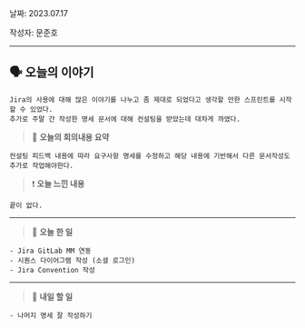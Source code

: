 날짜: 2023.07.17

작성자: 문준호

---


## 🗣 **오늘의 이야기**

~~~
Jira의 사용에 대해 많은 이야기를 나누고 좀 제대로 되었다고 생각할 만한 스프린트를 시작할 수 있었다.
추가로 주말 간 작성한 명세 문서에 대해 컨설팅을 받았는데 대차게 까였다.
~~~

> 🎢 **오늘의 회의내용 요약**

~~~
컨설팅 피드백 내용에 따라 요구사항 명세를 수정하고 해당 내용에 기반해서 다른 문서작성도 추가로 작업해야한다. 
~~~


> ❗ **오늘 느낀 내용**


~~~
끝이 없다.
~~~

---

> 🎵 **오늘 한 일**


~~~
- Jira GitLab MM 연동
- 시퀀스 다이어그램 작성 (소셜 로그인)
- Jira Convention 작성
~~~

---

> 🥊 **내일 할 일**
~~~
- 나머지 명세 잘 작성하기
~~~